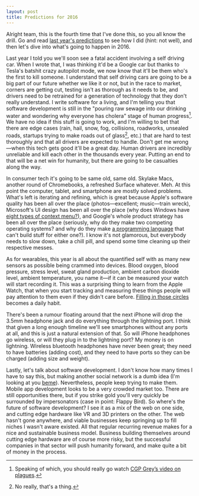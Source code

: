 ```yaml
---
layout: post
title: Predictions for 2016
---
```


Alright team, this is the fourth time that I've done this, so you all know the drill. Go and read [last year's predictions][1] to see how I did (hint: not well), and then let's dive into what's going to happen in 2016.

Last year I told you we'll soon see a fatal accident involving a self driving car. When I wrote that, I was thinking it'd be a Google car but thanks to Tesla's batshit crazy autopilot mode, we now know that it'll be them who's the first to kill someone. I understand that self driving cars are going to be a big part of our future whether we like it or not, but in the race to market, corners are getting cut, testing isn't as thorough as it needs to be, and drivers need to be retrained for a generation of technology that they don't really understand. I write software for a living, and I'm telling you that software development is still in the "pouring raw sewage into our drinking water and wondering why everyone has cholera" stage of human progress[^5]. We have no idea if this stuff is going to work, and I'm willing to bet that there are edge cases (rain, hail, snow, fog, collisions, roadworks, unsealed roads, startups trying to make roads out of glass[^6], etc.) that are hard to test thoroughly and that all drivers are expected to handle. Don't get me wrong&mdash;when this tech gets good it'll be a great day. Human drivers are incredibly unreliable and kill each other in the thousands every year. Putting an end to that will be a net win for humanity, but there are going to be casualties along the way.

In consumer tech it's going to be same old, same old. Skylake Macs, another round of Chromebooks, a refreshed Surface whatever. Meh. At this point the computer, tablet, and smartphone are mostly solved problems. What's left is iterating and refining, which is great because Apple's software quality has been all over the place (photos&mdash;excellent; music&mdash;train wreck), Microsoft's UI design has been all over the place (why does Windows have [eight types of context menu?][3]), and Google's whole product strategy has been all over the place (seriously, why do they make two competing operating systems? and why do they make [a programming language][4] that can't build stuff for either one?). I know it's not glamorous, but everybody needs to slow down, take a chill pill, and spend some time cleaning up their respective messes.

As for wearables, this year is all about the quantified self with as many new sensors as possible being crammed into devices. Blood oxygen, blood pressure, stress level, sweat gland production, ambient carbon dioxide level, ambient temperature, you name it&mdash;if it can be measured your watch will start recording it. This was a surprising thing to learn from the Apple Watch, that when you start tracking and measuring these things people will pay attention to them even if they didn't care before. [Filling in those circles][5] becomes a daily habit.

There's been a rumour floating around that the next iPhone will drop the 3.5mm headphone jack and do everything through the lightning port. I think that given a long enough timeline we'll see smartphones without any ports at all, and this is just a natural extension of that. So will iPhone headphones go wireless, or will they plug in to the lightning port? My money is on lightning. Wireless bluetooth headphones have never been great; they need to have batteries (adding cost), and they need to have ports so they can be charged (adding size and weight).

Lastly, let's talk about software development. I don't know how many times I have to say this, but making another social network is a dumb idea (I'm looking at you [beme][6]). Nevertheless, people keep trying to make them. Mobile app development looks to be a very crowded market too. There are still opportunities there, but if you strike gold you'll very quickly be surrounded by impersonators (case in point: Flappy Bird). So where's the future of software development? I see it as a mix of the web on one side, and cutting edge hardware like VR and 3D printers on the other. The web hasn't gone anywhere, and viable businesses keep springing up to fill niches I wasn't aware existed. All that regular recurring revenue makes for a nice and sustainable business model. Business building themselves around cutting edge hardware are of course more risky, but the successful companies in that sector will push humanity forward, and make quite a bit of money in the process.

[^5]: Speaking of which, you should really go watch [CGP Grey’s video on plagues][2].
[^6]: No really, that's a thing.

[1]: http://brianwillis.com/2015/01/04/predictions-for-2015.html
[2]: https://www.youtube.com/watch?v=JEYh5WACqEk
[3]: http://www.askvg.com/too-much-inconsistency-in-windows-10-context-menus/
[4]: https://golang.org
[5]: https://marco.org/2015/05/24/filling-the-green-circle
[6]: https://beme.com